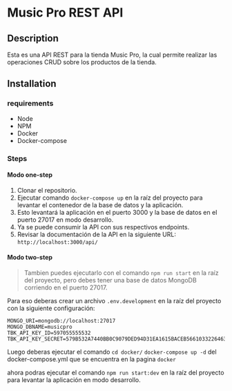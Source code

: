 # Music Pro REST API

## Description

Esta es una API REST para la tienda Music Pro, la cual permite realizar las operaciones CRUD sobre los productos de la tienda.

## Installation

### requirements

- Node
- NPM
- Docker
- Docker-compose

### Steps
#### Modo one-step

1. Clonar el repositorio.
2. Ejecutar comando `docker-compose up` en la raíz del proyecto para levantar el contenedor de la base de datos y la aplicación.
3. Esto levantará la aplicación en el puerto 3000 y la base de datos en el puerto 27017 en modo desarrollo.
3. Ya se puede consumir la API con sus respectivos endpoints.
4. Revisar la documentación de la API en la siguiente URL: `http://localhost:3000/api/`

#### Modo two-step

> Tambien puedes ejecutarlo con el comando `npm run start` en la raíz del proyecto, pero debes tener una base de datos MongoDB corriendo en el puerto 27017.

Para eso deberas crear un archivo `.env.development` en la raíz del proyecto con la siguiente configuración:

```
MONGO_URI=mongodb://localhost:27017
MONGO_DBNAME=musicpro
TBK_API_KEY_ID=597055555532
TBK_API_KEY_SECRET=579B532A7440BB0C9079DED94D31EA1615BACEB56610332264630D42D0A36B1C
```

Luego deberas ejecutar el comando `cd docker/` `docker-compose up -d` del docker-compose.yml que se encuentra en la pagina `docker`

ahora podras ejecutar el comando `npm run start:dev` en la raíz del proyecto para levantar la aplicación en modo desarrollo.
